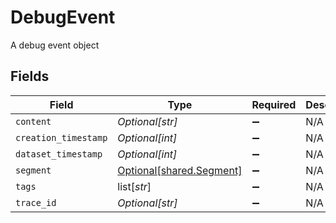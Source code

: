 # DebugEvent

A debug event object


## Fields

| Field                                                          | Type                                                           | Required                                                       | Description                                                    |
| -------------------------------------------------------------- | -------------------------------------------------------------- | -------------------------------------------------------------- | -------------------------------------------------------------- |
| `content`                                                      | *Optional[str]*                                                | :heavy_minus_sign:                                             | N/A                                                            |
| `creation_timestamp`                                           | *Optional[int]*                                                | :heavy_minus_sign:                                             | N/A                                                            |
| `dataset_timestamp`                                            | *Optional[int]*                                                | :heavy_minus_sign:                                             | N/A                                                            |
| `segment`                                                      | [Optional[shared.Segment]](undefined/models/shared/segment.md) | :heavy_minus_sign:                                             | N/A                                                            |
| `tags`                                                         | list[*str*]                                                    | :heavy_minus_sign:                                             | N/A                                                            |
| `trace_id`                                                     | *Optional[str]*                                                | :heavy_minus_sign:                                             | N/A                                                            |